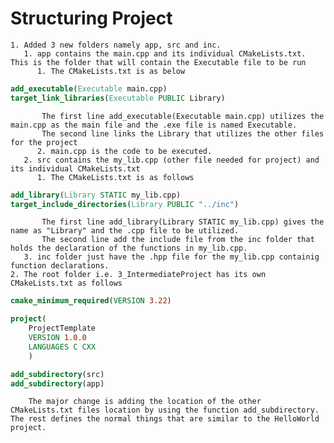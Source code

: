 # Structuring Project

    1. Added 3 new folders namely app, src and inc.
       1. app contains the main.cpp and its individual CMakeLists.txt. This is the folder that will contain the Executable file to be run
          1. The CMakeLists.txt is as below
                
```cmake
add_executable(Executable main.cpp)
target_link_libraries(Executable PUBLIC Library)
```

           The first line add_executable(Executable main.cpp) utilizes the main.cpp as the main file and the .exe file is named Executable.
           The second line links the Library that utilizes the other files for the project
          2. main.cpp is the code to be executed.
       2. src contains the my_lib.cpp (other file needed for project) and its individual CMakeLists.txt
          1. The CMakeLists.txt is as follows
                
```cmake
add_library(Library STATIC my_lib.cpp)
target_include_directories(Library PUBLIC "../inc")
```

           The first line add_library(Library STATIC my_lib.cpp) gives the name as "Library" and the .cpp file to be utilized.
           The second line add the include file from the inc folder that holds the declaration of the functions in my_lib.cpp.
       3. inc folder just have the .hpp file for the my_lib.cpp containig function declarations.
    2. The root folder i.e. 3_IntermediateProject has its own CMakeLists.txt as follows
        
```cmake
cmake_minimum_required(VERSION 3.22)

project(
    ProjectTemplate
    VERSION 1.0.0
    LANGUAGES C CXX
    )

add_subdirectory(src)
add_subdirectory(app)
```

        The major change is adding the location of the other CMakeLists.txt files location by using the function add_subdirectory. The rest defines the normal things that are similar to the HelloWorld project.
